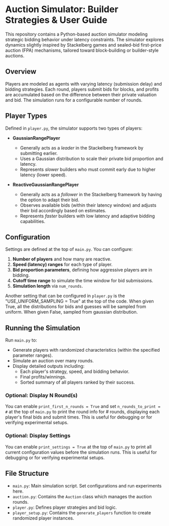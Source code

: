 # Auction Simulator: Builder Strategies & User Guide

This repository contains a Python-based auction simulator modeling strategic bidding behavior under latency constraints. The simulator explores dynamics slightly inspired by Stackelberg games and sealed-bid first-price auction (FPA) mechanisms, tailored toward block-building or builder-style auctions.

## Overview

Players are modeled as agents with varying latency (submission delay) and bidding strategies. Each round, players submit bids for blocks, and profits are accumulated based on the difference between their private valuation and bid. The simulation runs for a configurable number of rounds.

## Player Types

Defined in `player.py`, the simulator supports two types of players:

- **GaussianRangePlayer**
  - Generally acts as a *leader* in the Stackelberg framework by submitting earlier.
  - Uses a Gaussian distribution to scale their private bid proportion and latency.
  - Represents *slower* builders who must commit early due to higher latency (lower speed).

- **ReactiveGaussianRangePlayer**
  - Generally acts as a *follower* in the Stackelberg framework by having the option to adapt their bid.
  - Observes available bids (within their latency window) and adjusts their bid accordingly based on estimates.
  - Represents *faster* builders with low latency and adaptive bidding capabilities.

## Configuration

Settings are defined at the top of `main.py`. You can configure:

1. **Number of players** and how many are reactive.
2. **Speed (latency) ranges** for each type of player.
3. **Bid proportion parameters**, defining how aggressive players are in bidding.
4. **Cutoff time range** to simulate the time window for bid submissions.
5. **Simulation length** via `num_rounds`.

Another setting that can be configured in `player.py` is the "USE_UNIFORM_SAMPLING = True" at the top of the code.
When given True, all the distributions for bids and guesses will be sampled from uniform. When given False, sampled from gaussian distribution.


## Running the Simulation

Run `main.py` to:
- Generate players with randomized characteristics (within the specified parameter ranges).
- Simulate an auction over many rounds.
- Display detailed outputs including:
  - Each player's strategy, speed, and bidding behavior.
  - Final profits/winnings.
  - Sorted summary of all players ranked by their success.

### Optional: Display N Round(s)

You can enable `print_first_n_rounds = True` and set `n_rounds_to_print = #` at the top of `main.py` to print the round info for # rounds, displaying each player's final bids and submit times. This is useful for debugging or for verifying experimental setups.

### Optional: Display Settings

You can enable `print_settings = True` at the top of `main.py` to print all current configuration values before the simulation runs. This is useful for debugging or for verifying experimental setups.

## File Structure

- `main.py`: Main simulation script. Set configurations and run experiments here.
- `auction.py`: Contains the `Auction` class which manages the auction rounds.
- `player.py`: Defines player strategies and bid logic.
- `player_setup.py`: Contains the `generate_players` function to create randomized player instances.